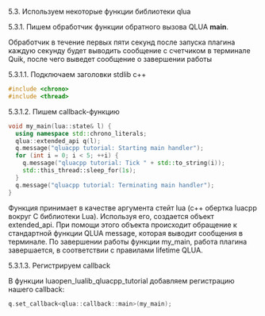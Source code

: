 5.3. Используем некоторые функции библиотеки qlua

5.3.1. Пишем обработчик функции обратного вызова QLUA **main**.

Обработчик в течение первых пяти секунд после запуска плагина каждую секунду будет выводить сообщение с счетчиком в терминале Quik, после чего выведет сообщение о завершении работы

5.3.1.1. Подключаем заголовки stdlib c++

```c++
#include <chrono>
#include <thread>
```

5.3.1.2. Пишем callback-функцию

```c++
void my_main(lua::state& l) {
  using namespace std::chrono_literals;
  qlua::extended_api q(l);
  q.message("qluacpp tutorial: Starting main handler");
  for (int i = 0; i < 5; ++i) {
    q.message("qluacpp tutorial: Tick " + std::to_string(i));
    std::this_thread::sleep_for(1s);
  }
  q.message("qluacpp tutorial: Terminating main handler");
}
```

Функция принимает в качестве аргумента стейт lua (c++ обертка luacpp вокруг C библиотеки Lua). Используя его, создается объект extended_api. При помощи этого объекта происходит обращение к стандартной функции QLUA message, которая выводит сообщения в терминале. По завершении работы функции my_main, работа плагина завершается, в соответствии с правилами lifetime QLUA.

5.3.1.3. Регистрируем callback

В функции luaopen_lualib_qluacpp_tutorial добавляем регистрацию нашего callback:

```c++
q.set_callback<qlua::callback::main>(my_main);
```

